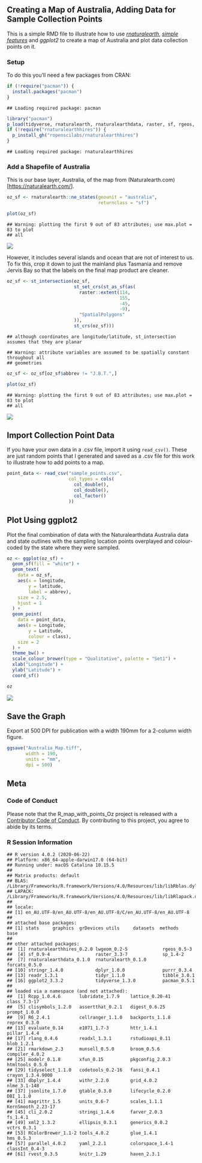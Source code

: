 
## Creating a Map of Australia, Adding Data for Sample Collection Points

This is a simple RMD file to illustrate how to use
[*rnaturalearth*](https://github.com/ropenscilabs/rnaturalearth),
[*simple
features*](https://cran.r-project.org/web/packages/sf/vignettes/sf1.html)
and *ggplot2* to create a map of Australia and plot data collection
points on it.

### Setup

To do this you’ll need a few packages from CRAN:

``` r
if (!require("pacman")) {
  install.packages("pacman")
}
```

    ## Loading required package: pacman

``` r
library("pacman")
p_load(tidyverse, rnaturalearth, rnaturalearthdata, raster, sf, rgeos, lwgeom)
if (!require("rnaturalearthhires")) {
  p_install_gh("ropenscilabs/rnaturalearthhires")
}
```

    ## Loading required package: rnaturalearthhires

### Add a Shapefile of Australia

This is our base layer, Australia, of the map from
(Naturalearth.com)\[<https://naturalearth.com/>\].

``` r
oz_sf <- rnaturalearth::ne_states(geounit = "australia",
                                  returnclass = "sf")

plot(oz_sf)
```

    ## Warning: plotting the first 9 out of 83 attributes; use max.plot = 83 to plot
    ## all

![](README_files/figure-gfm/australia-1.png)<!-- -->

However, it includes several islands and ocean that are not of interest
to us. To fix this, crop it down to just the mainland plus Tasmania and
remove Jervis Bay so that the labels on the final map product are
cleaner.

``` r
oz_sf <- st_intersection(oz_sf,
                         st_set_crs(st_as_sf(as(
                           raster::extent(114,
                                          155,
                                          -45,
                                          -9),
                           "SpatialPolygons"
                         )),
                         st_crs(oz_sf)))
```

    ## although coordinates are longitude/latitude, st_intersection assumes that they are planar

    ## Warning: attribute variables are assumed to be spatially constant throughout all
    ## geometries

``` r
oz_sf <- oz_sf[oz_sf$abbrev != "J.B.T.",]

plot(oz_sf)
```

    ## Warning: plotting the first 9 out of 83 attributes; use max.plot = 83 to plot
    ## all

![](README_files/figure-gfm/crop_sf-1.png)<!-- -->

## Import Collection Point Data

If you have your own data in a .csv file, import it using `read_csv()`.
These are just random points that I generated and saved as a .csv file
for this work to illustrate how to add points to a map.

``` r
point_data <- read_csv("sample_points.csv",
                       col_types = cols(
                         col_double(),
                         col_double(),
                         col_factor()
                       ))
```

## Plot Using ggplot2

Plot the final combination of data with the Naturalearthdata Australia
data and state outlines with the sampling location points overplayed and
colour-coded by the state where they were sampled.

``` r
oz <- ggplot(oz_sf) +
  geom_sf(fill = "white") +
  geom_text(
    data = oz_sf,
    aes(x = longitude,
        y = latitude,
        label = abbrev),
    size = 2.5,
    hjust = 1
  ) +
  geom_point(
    data = point_data,
    aes(x = Longitude,
        y = Latitude,
        colour = class),
    size = 2
  ) +
  theme_bw() +
  scale_colour_brewer(type = "Qualitative", palette = "Set1") +
  xlab("Longitude") +
  ylab("Latitude") +
  coord_sf()

oz
```

![](README_files/figure-gfm/plot-1.png)<!-- -->

## Save the Graph

Export at 500 DPI for publication with a width 190mm for a 2-column
width figure.

``` r
ggsave("Australia_Map.tiff",
       width = 190,
       units = "mm",
       dpi = 500)
```

## Meta

### Code of Conduct

Please note that the R\_map\_with\_points\_Oz project is released with a
[Contributor Code of
Conduct](https://contributor-covenant.org/version/2/0/CODE_OF_CONDUCT.html).
By contributing to this project, you agree to abide by its terms.

### R Session Information

    ## R version 4.0.2 (2020-06-22)
    ## Platform: x86_64-apple-darwin17.0 (64-bit)
    ## Running under: macOS Catalina 10.15.5
    ## 
    ## Matrix products: default
    ## BLAS:   /Library/Frameworks/R.framework/Versions/4.0/Resources/lib/libRblas.dylib
    ## LAPACK: /Library/Frameworks/R.framework/Versions/4.0/Resources/lib/libRlapack.dylib
    ## 
    ## locale:
    ## [1] en_AU.UTF-8/en_AU.UTF-8/en_AU.UTF-8/C/en_AU.UTF-8/en_AU.UTF-8
    ## 
    ## attached base packages:
    ## [1] stats     graphics  grDevices utils     datasets  methods   base     
    ## 
    ## other attached packages:
    ##  [1] rnaturalearthhires_0.2.0 lwgeom_0.2-5             rgeos_0.5-3             
    ##  [4] sf_0.9-4                 raster_3.3-7             sp_1.4-2                
    ##  [7] rnaturalearthdata_0.1.0  rnaturalearth_0.1.0      forcats_0.5.0           
    ## [10] stringr_1.4.0            dplyr_1.0.0              purrr_0.3.4             
    ## [13] readr_1.3.1              tidyr_1.1.0              tibble_3.0.1            
    ## [16] ggplot2_3.3.2            tidyverse_1.3.0          pacman_0.5.1            
    ## 
    ## loaded via a namespace (and not attached):
    ##  [1] Rcpp_1.0.4.6       lubridate_1.7.9    lattice_0.20-41    class_7.3-17      
    ##  [5] clisymbols_1.2.0   assertthat_0.2.1   digest_0.6.25      prompt_1.0.0      
    ##  [9] R6_2.4.1           cellranger_1.1.0   backports_1.1.8    reprex_0.3.0      
    ## [13] evaluate_0.14      e1071_1.7-3        httr_1.4.1         pillar_1.4.4      
    ## [17] rlang_0.4.6        readxl_1.3.1       rstudioapi_0.11    blob_1.2.1        
    ## [21] rmarkdown_2.3      munsell_0.5.0      broom_0.5.6        compiler_4.0.2    
    ## [25] modelr_0.1.8       xfun_0.15          pkgconfig_2.0.3    htmltools_0.5.0   
    ## [29] tidyselect_1.1.0   codetools_0.2-16   fansi_0.4.1        crayon_1.3.4.9000 
    ## [33] dbplyr_1.4.4       withr_2.2.0        grid_4.0.2         nlme_3.1-148      
    ## [37] jsonlite_1.7.0     gtable_0.3.0       lifecycle_0.2.0    DBI_1.1.0         
    ## [41] magrittr_1.5       units_0.6-7        scales_1.1.1       KernSmooth_2.23-17
    ## [45] cli_2.0.2          stringi_1.4.6      farver_2.0.3       fs_1.4.1          
    ## [49] xml2_1.3.2         ellipsis_0.3.1     generics_0.0.2     vctrs_0.3.1       
    ## [53] RColorBrewer_1.1-2 tools_4.0.2        glue_1.4.1         hms_0.5.3         
    ## [57] parallel_4.0.2     yaml_2.2.1         colorspace_1.4-1   classInt_0.4-3    
    ## [61] rvest_0.3.5        knitr_1.29         haven_2.3.1
